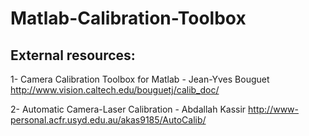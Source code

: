 # Matlab-Calibration-Toolbox

External resources:
----------------------
1- Camera Calibration Toolbox for Matlab - Jean-Yves Bouguet
http://www.vision.caltech.edu/bouguetj/calib_doc/

2- Automatic Camera-Laser Calibration - Abdallah Kassir
http://www-personal.acfr.usyd.edu.au/akas9185/AutoCalib/
